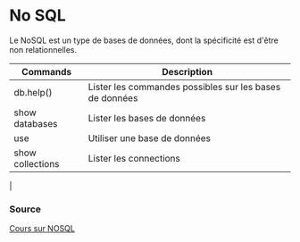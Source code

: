 # No SQL

Le NoSQL est un type de bases de données, dont la spécificité est d'être non relationnelles.


| Commands | Description |
| -----    |---------|
|  db.help() | Lister les commandes possibles sur les bases de données |
| show databases | Lister les bases de données |
| use <database> | Utiliser une base de données|
| show collections | Lister les connections |
| 

### Source

[Cours sur NOSQL](images/nosqlCours.pdf)